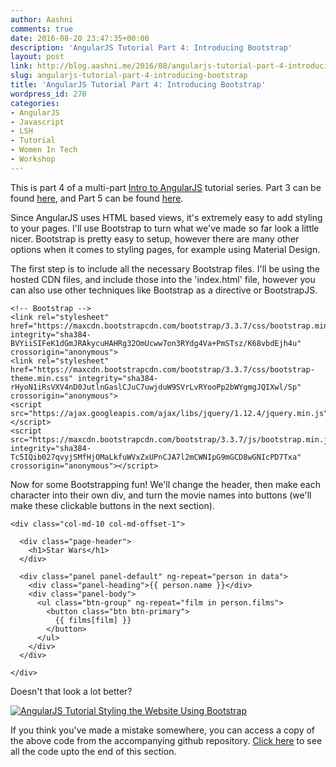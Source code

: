 ```yaml
---
author: Aashni
comments: true
date: 2016-08-20 23:47:35+00:00
description: 'AngularJS Tutorial Part 4: Introducing Bootstrap'
layout: post
link: http://blog.aashni.me/2016/08/angularjs-tutorial-part-4-introducing-bootstrap/
slug: angularjs-tutorial-part-4-introducing-bootstrap
title: 'AngularJS Tutorial Part 4: Introducing Bootstrap'
wordpress_id: 270
categories:
- AngularJS
- Javascript
- LSH
- Tutorial
- Women In Tech
- Workshop
---
```


This is part 4 of a multi-part [Intro to AngularJS](http://blog.aashni.me/2016/08/angularjs-an-introduction/) tutorial series. Part 3 can be found [here](http://blog.aashni.me/2016/08/angularjs-tutorial-part-3-using-star-wars-api-data-through-angular-controllers-and-views), and Part 5 can be found [here](http://blog.aashni.me/2016/08/angularjs-tutorial-part-5-creating-individual-pages-for-characters-and-movies).



Since AngularJS uses HTML based views, it's extremely easy to add styling to your pages. I'll use Bootstrap to turn what we've made so far look a little nicer. Bootstrap is pretty easy to setup, however there are many other options when it comes to styling pages, for example using Material Design.

The first step is to include all the necessary Bootstrap files. I'll be using the hosted CDN files, and include those into the 'index.html' file, however you can also use other techniques like Bootstrap as a directive or BootstrapJS.


    
    
    <!-- Bootstrap -->
    <link rel="stylesheet" href="https://maxcdn.bootstrapcdn.com/bootstrap/3.3.7/css/bootstrap.min.css" integrity="sha384-BVYiiSIFeK1dGmJRAkycuHAHRg32OmUcww7on3RYdg4Va+PmSTsz/K68vbdEjh4u" crossorigin="anonymous">
    <link rel="stylesheet" href="https://maxcdn.bootstrapcdn.com/bootstrap/3.3.7/css/bootstrap-theme.min.css" integrity="sha384-rHyoN1iRsVXV4nD0JutlnGaslCJuC7uwjduW9SVrLvRYooPp2bWYgmgJQIXwl/Sp" crossorigin="anonymous">
    <script src="https://ajax.googleapis.com/ajax/libs/jquery/1.12.4/jquery.min.js"></script>
    <script src="https://maxcdn.bootstrapcdn.com/bootstrap/3.3.7/js/bootstrap.min.js" integrity="sha384-Tc5IQib027qvyjSMfHjOMaLkfuWVxZxUPnCJA7l2mCWNIpG9mGCD8wGNIcPD7Txa" crossorigin="anonymous"></script>
    



Now for some Bootstrapping fun! We'll change the header, then make each character into their own div, and turn the movie names into buttons (we'll make these clickable buttons in the next section).


    
    
    <div class="col-md-10 col-md-offset-1">
    
      <div class="page-header">
        <h1>Star Wars</h1>
      </div>
    
      <div class="panel panel-default" ng-repeat="person in data">
        <div class="panel-heading">{{ person.name }}</div>
        <div class="panel-body">
          <ul class="btn-group" ng-repeat="film in person.films">
            <button class="btn btn-primary">
              {{ films[film] }}
            </button>
          </ul>
        </div>
      </div>
    
    </div>
    



Doesn't that look a lot better?

[![AngularJS Tutorial Styling the Website Using Bootstrap](http://blog.aashni.me/wp-content/uploads/2016/08/angularjs_styling_with_bootstrap-1024x640.png)](http://blog.aashni.me/wp-content/uploads/2016/08/angularjs_styling_with_bootstrap.png)

If you think you've made a mistake somewhere, you can access a copy of the above code from the accompanying github repository. [Click here](https://github.com/aashnisshah/lsh_angularjs_tutorial/commit/0c50a4c4ace82d711a56bd15620776c93e7e28b6) to see all the code upto the end of this section.
